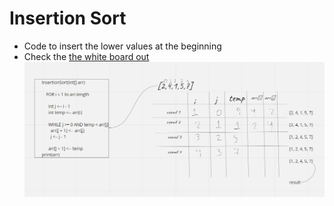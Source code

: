 # Insertion Sort
- Code to insert the lower values at the beginning
- Check the [the white board out](insertionsort.PNG)
     ![the white board out](insertionsort.PNG)
